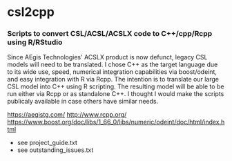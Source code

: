 # csl2cpp

### Scripts to convert CSL/ACSL/ACSLX code to C++/cpp/Rcpp using R/RStudio

Since AEgis Technologies' ACSLX product is now defunct, legacy CSL models will need to be translated. 
I chose C++ as the target language due to its wide use, speed, numerical integration capabilities via boost/odeint, and easy integration with R via Rcpp.
The intention is to translate our large CSL model into C++ using R scripting. The resulting model will be able to be run either via Rcpp or as standalone C++.
I thought I would make the scripts publicaly available in case others have similar needs.

https://aegistg.com/
http://www.rcpp.org/
https://www.boost.org/doc/libs/1_66_0/libs/numeric/odeint/doc/html/index.html

* see project_guide.txt
* see outstanding_issues.txt
